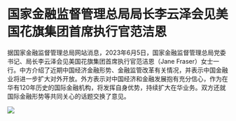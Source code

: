 

# 国家金融监督管理总局局长李云泽会见美国花旗集团首席执行官范洁恩

据国家金融监督管理总局网站消息，2023年6月5日，国家金融监督管理总局党委书记、局长李云泽会见美国花旗集团首席执行官范洁恩（Jane
Fraser）女士一行。中方介绍了近期中国经济金融形势、金融监管改革有关情况，并表示中国金融业将进一步扩大对外开放。外方表示对中国经济和金融发展抱有充分信心，作为在华有120年历史的国际金融机构，将发挥自身优势，持续扩大在华业务。双方还就国际金融形势等共同关心的话题交换了意见。

![](https://inews.gtimg.com/om_bt/OmANDIDEeCa9OtC9BUntjYwvcDbsprYsIqZv2hna_aCngAA/1000)

